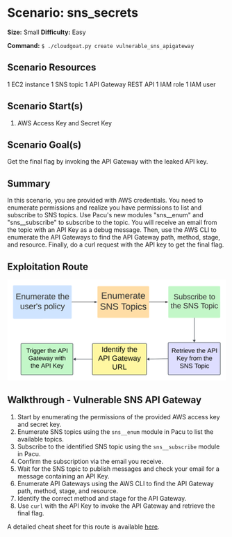 # Scenario: sns_secrets

**Size:** Small
**Difficulty:** Easy

**Command:** `$ ./cloudgoat.py create vulnerable_sns_apigateway`

## Scenario Resources

1 EC2 instance
1 SNS topic
1 API Gateway REST API
1 IAM role
1 IAM user

## Scenario Start(s)

1. AWS Access Key and Secret Key

## Scenario Goal(s)

Get the final flag by invoking the API Gateway with the leaked API key.

## Summary

In this scenario, you are provided with AWS credentials. You need to enumerate permissions and realize you have permissions to list and subscribe to SNS topics. Use Pacu's new modules "sns__enum" and "sns__subscribe" to subscribe to the topic. You will receive an email from the topic with an API Key as a debug message. Then, use the AWS CLI to enumerate the API Gateways to find the API Gateway path, method, stage, and resource. Finally, do a curl request with the API key to get the final flag.

## Exploitation Route

![Lucidchart Diagram](exploitation_route.png "Exploitation Route")

## Walkthrough - Vulnerable SNS API Gateway

1. Start by enumerating the permissions of the provided AWS access key and secret key.
2. Enumerate SNS topics using the `sns__enum` module in Pacu to list the available topics.
3. Subscribe to the identified SNS topic using the `sns__subscribe` module in Pacu.
4. Confirm the subscription via the email you receive.
5. Wait for the SNS topic to publish messages and check your email for a message containing an API Key.
6. Enumerate API Gateways using the AWS CLI to find the API Gateway path, method, stage, and resource.
7. Identify the correct method and stage for the API Gateway.
8. Use `curl` with the API Key to invoke the API Gateway and retrieve the final flag.

A detailed cheat sheet for this route is available [here](./cheat_sheet.md). 
